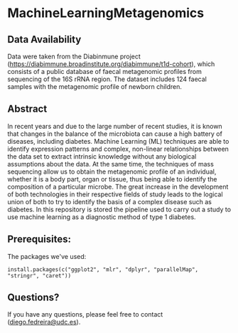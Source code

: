 # MachineLearningMetagenomics
## Data Availability 

Data were taken from the Diabinmune project (https://diabimmune.broadinstitute.org/diabimmune/t1d-cohort), which consists of a public database of faecal metagenomic profiles from sequencing of the 16S rRNA region. The dataset includes 124 faecal samples with the metagenomic profile of newborn children.

## Abstract

In recent years and due to the large number of recent studies, it is known that changes in the balance of the microbiota can cause a high battery of diseases, including diabetes. Machine Learning (ML) techniques are able to identify expression patterns and complex, non-linear relationships between the data set to extract intrinsic knowledge without any biological assumptions about the data. At the same time, the techniques of mass sequencing allow us to obtain the metagenomic profile of an individual, whether it is a body part, organ or tissue, thus being able to identify the composition of a particular microbe. The great increase in the development of both technologies in their respective fields of study leads to the logical union of both to try to identify the basis of a complex disease such as diabetes. In this repository is stored the pipeline used to carry out a study to use machine learning as a diagnostic method of type 1 diabetes. 

## Prerequisites:

The packages we've used:

```{r}
install.packages(c("ggplot2", "mlr", "dplyr", "parallelMap", "stringr", "caret"))
```

## Questions?
If you have any questions, please feel free to contact (diego.fedreira@udc.es).
